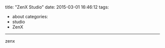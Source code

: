 title: "ZenX Studio"
date: 2015-03-01 16:46:12
tags:
- about
categories:
- studio
- ZenX

---

zenx
